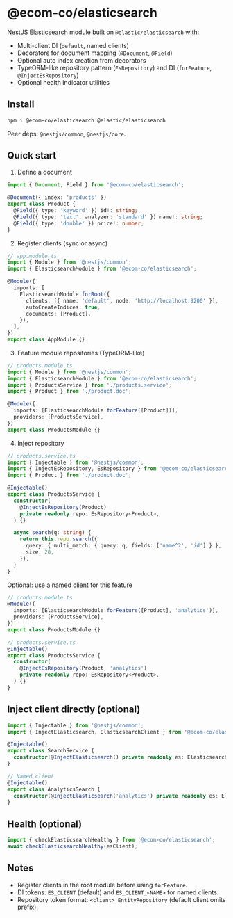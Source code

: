# @ecom-co/elasticsearch

NestJS Elasticsearch module built on `@elastic/elasticsearch` with:
- Multi-client DI (`default`, named clients)
- Decorators for document mapping (`@Document`, `@Field`)
- Optional auto index creation from decorators
- TypeORM-like repository pattern (`EsRepository`) and DI (`forFeature`, `@InjectEsRepository`)
- Optional health indicator utilities

## Install

```bash
npm i @ecom-co/elasticsearch @elastic/elasticsearch
```

Peer deps: `@nestjs/common`, `@nestjs/core`.

## Quick start

1) Define a document

```ts
import { Document, Field } from '@ecom-co/elasticsearch';

@Document({ index: 'products' })
export class Product {
  @Field({ type: 'keyword' }) id!: string;
  @Field({ type: 'text', analyzer: 'standard' }) name!: string;
  @Field({ type: 'double' }) price!: number;
}
```

2) Register clients (sync or async)

```ts
// app.module.ts
import { Module } from '@nestjs/common';
import { ElasticsearchModule } from '@ecom-co/elasticsearch';

@Module({
  imports: [
    ElasticsearchModule.forRoot({
      clients: [{ name: 'default', node: 'http://localhost:9200' }],
      autoCreateIndices: true,
      documents: [Product],
    }),
  ],
})
export class AppModule {}
```

3) Feature module repositories (TypeORM-like)

```ts
// products.module.ts
import { Module } from '@nestjs/common';
import { ElasticsearchModule } from '@ecom-co/elasticsearch';
import { ProductsService } from './products.service';
import { Product } from './product.doc';

@Module({
  imports: [ElasticsearchModule.forFeature([Product])],
  providers: [ProductsService],
})
export class ProductsModule {}
```

4) Inject repository

```ts
// products.service.ts
import { Injectable } from '@nestjs/common';
import { InjectEsRepository, EsRepository } from '@ecom-co/elasticsearch';
import { Product } from './product.doc';

@Injectable()
export class ProductsService {
  constructor(
    @InjectEsRepository(Product)
    private readonly repo: EsRepository<Product>,
  ) {}

  async search(q: string) {
    return this.repo.search({
      query: { multi_match: { query: q, fields: ['name^2', 'id'] } },
      size: 20,
    });
  }
}
```

Optional: use a named client for this feature

```ts
// products.module.ts
@Module({
  imports: [ElasticsearchModule.forFeature([Product], 'analytics')],
  providers: [ProductsService],
})
export class ProductsModule {}

// products.service.ts
@Injectable()
export class ProductsService {
  constructor(
    @InjectEsRepository(Product, 'analytics')
    private readonly repo: EsRepository<Product>,
  ) {}
}
```

## Inject client directly (optional)

```ts
import { Injectable } from '@nestjs/common';
import { InjectElasticsearch, ElasticsearchClient } from '@ecom-co/elasticsearch';

@Injectable()
export class SearchService {
  constructor(@InjectElasticsearch() private readonly es: ElasticsearchClient) {}
}

// Named client
@Injectable()
export class AnalyticsSearch {
  constructor(@InjectElasticsearch('analytics') private readonly es: ElasticsearchClient) {}
}
```

## Health (optional)

```ts
import { checkElasticsearchHealthy } from '@ecom-co/elasticsearch';
await checkElasticsearchHealthy(esClient);
```

## Notes
- Register clients in the root module before using `forFeature`.
- DI tokens: `ES_CLIENT` (default) and `ES_CLIENT_<NAME>` for named clients.
- Repository token format: `<client>_EntityRepository` (default client omits prefix).

